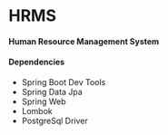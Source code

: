 # HRMS
#### Human Resource Management System
#### Dependencies
- Spring Boot Dev Tools
- Spring Data Jpa
- Spring Web
- Lombok
- PostgreSql Driver
  
